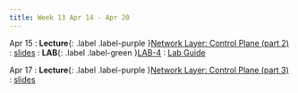 ```yaml
---
title: Week 13 Apr 14 - Apr 20
---
```

Apr 15 
: **Lecture**{: .label .label-purple }[Network Layer: Control Plane (part 2)](#)
  : [slides](#)
: **LAB**{: .label .label-green }[LAB-4](#)
  : [Lab Guide](https://xieyaxiongfly.github.io/CSE_589_Spring_25/assets/lab/lab_4.pdf)


Apr 17
: **Lecture**{: .label .label-purple }[Network Layer: Control Plane (part 3)](#)
  : [slides](#)

